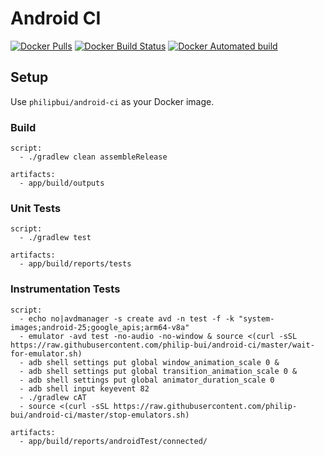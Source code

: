 # Android CI

[![Docker Pulls](https://img.shields.io/docker/pulls/philipbui/android-ci.svg)](https://hub.docker.com/r/philipbui/android-ci)
[![Docker Build Status](https://img.shields.io/docker/build/philipbui/android-ci.svg)](https://hub.docker.com/r/philipbui/android-ci/builds)
[![Docker Automated build](https://img.shields.io/docker/automated/philipbui/android-ci.svg)](https://hub.docker.com/r/philipbui/android-ci/~/dockerfile)

## Setup

Use `philipbui/android-ci` as your Docker image.

### Build

```
script:
  - ./gradlew clean assembleRelease

artifacts:
  - app/build/outputs
```

### Unit Tests

```
script:
  - ./gradlew test
  
artifacts:
  - app/build/reports/tests
```

### Instrumentation Tests

```
script:
  - echo no|avdmanager -s create avd -n test -f -k "system-images;android-25;google_apis;arm64-v8a"
  - emulator -avd test -no-audio -no-window & source <(curl -sSL https://raw.githubusercontent.com/philip-bui/android-ci/master/wait-for-emulator.sh)
  - adb shell settings put global window_animation_scale 0 &
  - adb shell settings put global transition_animation_scale 0 &
  - adb shell settings put global animator_duration_scale 0
  - adb shell input keyevent 82
  - ./gradlew cAT
  - source <(curl -sSL https://raw.githubusercontent.com/philip-bui/android-ci/master/stop-emulators.sh)

artifacts:
  - app/build/reports/androidTest/connected/
```
